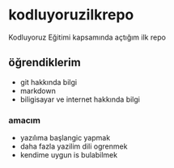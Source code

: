 # kodluyoruzilkrepo
Kodluyoruz Eğitimi kapsamında açtığım ilk repo
## öğrendiklerim
* git hakkında bilgi
* markdown
* biligisayar ve internet hakkında bilgi
### amacım
* yazılıma başlangic yapmak
* daha fazla yazilim dili ogrenmek
* kendime uygun is bulabilmek
